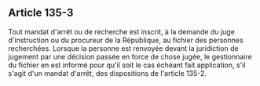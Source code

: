 Article 135-3
----
Tout mandat d'arrêt ou de recherche est inscrit, à la demande du juge
d'instruction ou du procureur de la République, au fichier des personnes
recherchées. Lorsque la personne est renvoyée devant la juridiction de jugement
par une décision passée en force de chose jugée, le gestionnaire du fichier en
est informé pour qu'il soit le cas échéant fait application, s'il s'agit d'un
mandat d'arrêt, des dispositions de l'article 135-2.
